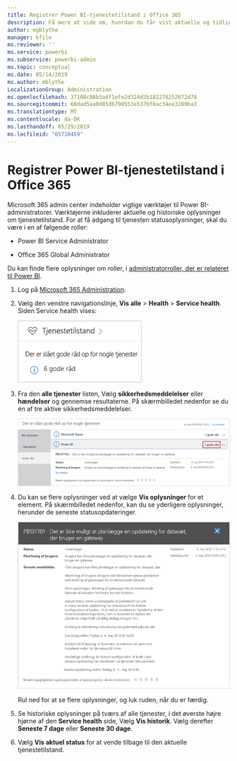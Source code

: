 ```yaml
---
title: Registrer Power BI-tjenestetilstand i Office 365
description: Få mere at vide om, hvordan du får vist aktuelle og tidligere tjenestetilstande i Microsoft 365 Administration.
author: mgblythe
manager: kfile
ms.reviewer: ''
ms.service: powerbi
ms.subservice: powerbi-admin
ms.topic: conceptual
ms.date: 05/14/2019
ms.author: mblythe
LocalizationGroup: Administration
ms.openlocfilehash: 37108c88b3a4f1efe2d324d2b182276252072d78
ms.sourcegitcommit: 60dad5aa0d85db790553e537bf8ac34ee3289ba3
ms.translationtype: MT
ms.contentlocale: da-DK
ms.lasthandoff: 05/29/2019
ms.locfileid: "65710459"
---
```

# <a name="track-power-bi-service-health-in-office-365"></a>Registrer Power BI-tjenestetilstand i Office 365

Microsoft 365 admin center indeholder vigtige værktøjer til Power BI-administratorer. Værktøjerne inkluderer aktuelle og historiske oplysninger om tjenestetilstand. For at få adgang til tjenesten statusoplysninger, skal du være i en af følgende roller:

* Power BI Service Administrator

* Office 365 Global Administrator

Du kan finde flere oplysninger om roller, i [administratorroller, der er relateret til Power BI](service-admin-administering-power-bi-in-your-organization.md#administrator-roles-related-to-power-bi).

1. Log på [Microsoft 365 Administration](https://portal.office.com/adminportal).

1. Vælg den venstre navigationslinje, **Vis alle** > **Health** > **Service health**. Siden Service health vises:

    ![Skærmbillede af Microsoft 365 administration med Health Service health indstillingerne og påpeges.](media/service-admin-health/service-health-tile.png)

1. Fra den **alle tjenester** listen, Vælg **sikkerhedsmeddelelser** eller **hændelser** og gennemse resultaterne. På skærmbilledet nedenfor se du én af tre aktive sikkerhedsmeddelelser.

    ![Skærmbillede af siden Service health med tre meddelelserne til Power BI og mulighed for Vis detaljer påpeges.](media/service-admin-health/active-advisories.png)

1. Du kan se flere oplysninger ved at vælge **Vis oplysninger** for et element. På skærmbilledet nedenfor, kan du se yderligere oplysninger, herunder de seneste statusopdateringer.

    ![Skærmbillede af Advisory oplysninger.](media/service-admin-health/advisory-details.png)

    Rul ned for at se flere oplysninger, og luk ruden, når du er færdig.

1. Se historiske oplysninger på tværs af alle tjenester, i det øverste højre hjørne af den **Service health** side, Vælg **Vis historik**. Vælg derefter **Seneste 7 dage** eller **Seneste 30 dage**. 

1. Vælg **Vis aktuel status** for at vende tilbage til den aktuelle tjenestetilstand.